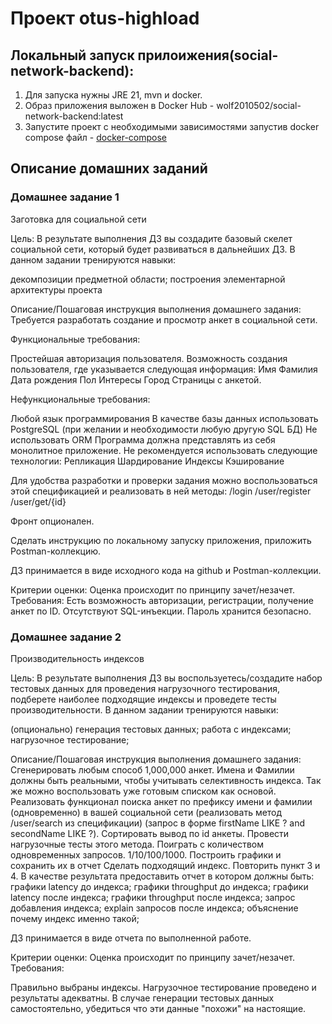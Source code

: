 # Проект otus-highload

## Локальный запуск прилоижения(social-network-backend):

1. Для запуска нужны JRE 21, mvn и docker.
2. Образ приложения выложен в Docker Hub - wolf2010502/social-network-backend:latest
3. Запустите проект с необходимыми зависимостями запустив docker compose файл - [docker-compose](./project-resources/docker/docker-compose.yml)

## Описание домашних заданий

### Домашнее задание 1
Заготовка для социальной сети

Цель:
В результате выполнения ДЗ вы создадите базовый скелет социальной сети, который будет развиваться в дальнейших ДЗ.
В данном задании тренируются навыки:

декомпозиции предметной области;
построения элементарной архитектуры проекта

Описание/Пошаговая инструкция выполнения домашнего задания:
Требуется разработать создание и просмотр анкет в социальной сети.

Функциональные требования:

Простейшая авторизация пользователя.
Возможность создания пользователя, где указывается следующая информация:
Имя
Фамилия
Дата рождения
Пол
Интересы
Город
Страницы с анкетой.

Нефункциональные требования:

Любой язык программирования
В качестве базы данных использовать PostgreSQL (при желании и необходимости любую другую SQL БД)
Не использовать ORM
Программа должна представлять из себя монолитное приложение.
Не рекомендуется использовать следующие технологии:
Репликация
Шардирование
Индексы
Кэширование

Для удобства разработки и проверки задания можно воспользоваться этой спецификацией и реализовать в ней методы:
/login
/user/register
/user/get/{id}

Фронт опционален.

Сделать инструкцию по локальному запуску приложения, приложить Postman-коллекцию.

ДЗ принимается в виде исходного кода на github и Postman-коллекции.

Критерии оценки:
Оценка происходит по принципу зачет/незачет.
Требования:
Есть возможность авторизации, регистрации, получение анкет по ID.
Отсутствуют SQL-инъекции.
Пароль хранится безопасно.

### Домашнее задание 2
Производительность индексов

Цель:
В результате выполнения ДЗ вы воспользуетесь/создадите набор тестовых данных для проведения нагрузочного тестирования, подберете наиболее подходящие индексы и проведете тесты производительности.
В данном задании тренируются навыки:

(опционально) генерация тестовых данных;
работа с индексами;
нагрузочное тестирование;

Описание/Пошаговая инструкция выполнения домашнего задания:
Сгенерировать любым способ 1,000,000 анкет. Имена и Фамилии должны быть реальными, чтобы учитывать селективность индекса. Так же можно воспользовать уже готовым списком как основой.
Реализовать функционал поиска анкет по префиксу имени и фамилии (одновременно) в вашей социальной сети (реализовать метод /user/search из спецификации) (запрос в форме firstName LIKE ? and secondName LIKE ?). Сортировать вывод по id анкеты.
Провести нагрузочные тесты этого метода. Поиграть с количеством одновременных запросов. 1/10/100/1000.
Построить графики и сохранить их в отчет
Сделать подходящий индекс.
Повторить пункт 3 и 4.
В качестве результата предоставить отчет в котором должны быть:
графики latency до индекса;
графики throughput до индекса;
графики latency после индекса;
графики throughput после индекса;
запрос добавления индекса;
explain запросов после индекса;
объяснение почему индекс именно такой;

ДЗ принимается в виде отчета по выполненной работе.

Критерии оценки:
Оценка происходит по принципу зачет/незачет.
Требования:

Правильно выбраны индексы.
Нагрузочное тестирование проведено и результаты адекватны.
В случае генерации тестовых данных самостоятельно, убедиться что эти данные "похожи" на настоящие.